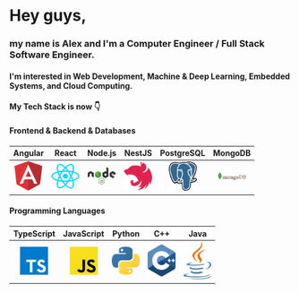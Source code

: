 # Hey guys,

### my name is Alex and I'm a Computer Engineer / Full Stack Software Engineer.
#### I'm interested in Web Development, Machine & Deep Learning, Embedded Systems, and Cloud Computing.

#### My Tech Stack is now 👇

#### Frontend      &     Backend       & Databases
Angular           |  React      | Node.js           | NestJS   |   PostgreSQL        | MongoDB
:-------------------------:|:-------------------------:|:-------------------------:|:-------------------------:|:-------------------------:|:-------------------------:
<img src="https://github.com/nik-neg/nik-neg/blob//main/images/angular-icon.svg" alt="drawing" width="50"/> |  <img src="https://github.com/nik-neg/nik-neg/blob//main/images/react.svg" alt="drawing" width="50"/> | <img src="https://github.com/nik-neg/nik-neg/blob//main/images/nodejs.svg" alt="drawing" width="50"/> |  <img src="https://github.com/nik-neg/nik-neg/blob//main/images/nestjs.svg" alt="drawing" width="50"/> | <img src="https://github.com/nik-neg/nik-neg/blob//main/images/postgresql.svg" alt="drawing" width="50"/> |  <img src="https://github.com/nik-neg/nik-neg/blob//main/images/mongodb.svg" alt="drawing" width="50"/> |


#### Programming Languages
TypeScript        | JavaScript      | Python      | C++       | Java
:-------------------------:|:-------------------------:|:-------------------------:|:-------------------------:|:-------------------------:
<img src="https://github.com/nik-neg/nik-neg/blob//main/images/typescript-icon.svg" alt="drawing" width="50"/> |  <img src="https://github.com/nik-neg/nik-neg/blob//main/images/javascript.svg" alt="drawing" width="50"/> | <img src="https://github.com/nik-neg/nik-neg/blob//main/images/python.svg" alt="drawing" width="50"/> | <img src="https://github.com/nik-neg/nik-neg/blob//main/images/c-plusplus.svg" alt="drawing" width="50"/> | <img src="https://github.com/nik-neg/nik-neg/blob//main/images/java.svg" alt="drawing" width="50"/>
